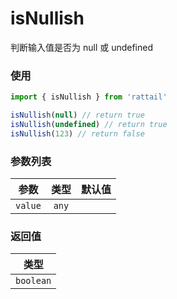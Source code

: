 # isNullish

判断输入值是否为 null 或 undefined

### 使用

```ts
import { isNullish } from 'rattail'

isNullish(null) // return true
isNullish(undefined) // return true
isNullish(123) // return false
```

### 参数列表

| 参数    | 类型  | 默认值 |
| ------- | :---: | -----: |
| `value` | `any` |        |

### 返回值

|   类型    |
| :-------: |
| `boolean` |

